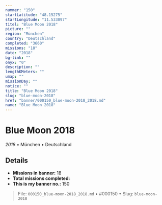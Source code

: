 ```yaml
---
nummer: "150"
startLatitude: "48.15275"
startLongitude: "11.533097"
titel: "Blue Moon 2018"
picture: ""
region: "München"
country: "Deutschland"
completed: "3660"
missions: "18"
date: "2018"
bg-link: ""
onyx: "0"
description: ""
lengthKMeters: ""
umap: ""
missionDay: ""
notice: ""
title: "Blue Moon 2018"
slug: "blue-moon-2018"
href: "banner/000150_blue-moon-2018_2018.md"
name: "Blue Moon 2018"
---
```

# Blue Moon 2018

*2018* • München • Deutschland





## Details

- **Missions in banner:** 18
- **Total missions completed:** 
- **This is my banner no.:** 150






> File: `000150_blue-moon-2018_2018.md` • #000150 • Slug: `blue-moon-2018`
